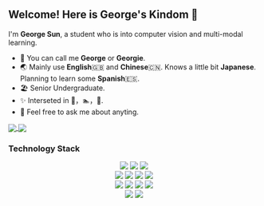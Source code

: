 ## Welcome! Here is George's Kindom 🌠

I'm **George Sun**, a student who is into computer vision and multi-modal learning.

- 👋 You can call me **George** or **Georgie**.
- 🌏 Mainly use **English**🇬🇧 and **Chinese**🇨🇳. Knows a little bit **Japanese**. Planning to learn some **Spanish**🇪🇸.
- 🏖️ Senior Undergraduate.
- ✨ Interseted in 🏃，🏊，🎾.
- 💬 Feel free to ask me about anyting.

<a href="https://github.com/anuraghazra/github-readme-stats">
  <img align="center" src="https://github-readme-stats.vercel.app/api?username=kingeorge&count_private=true&show_icons=true&theme=dark" />
</a>
<a href="https://github.com/anuraghazra/convoychat">
  <img align="center" src="https://github-readme-stats.vercel.app/api/top-langs/?username=kingeorge&langs_count=8&theme=dark&count_private=true&layout=compact&hide=javascript,html,css,CoffeeScript&card_width=300" />
</a>

### Technology Stack

<div align="center">
  <img src="https://img.shields.io/badge/Linux-000000?style=for-the-badge&logo=linux&logoColor=white" />
  <img src="https://img.shields.io/badge/MacOS-000000?style=for-the-badge&logo=apple&logoColor=white" />
  <img src="https://img.shields.io/badge/Windows-000000?style=for-the-badge&logo=microsoft&logoColor=white" />
</div>

<div align="center">
  <img src="https://img.shields.io/badge/Python-000000?style=for-the-badge&logo=python&logoColor=white" />
  <img src="https://img.shields.io/badge/C-000000?style=for-the-badge&logo=c&logoColor=white" />
  <img src="https://img.shields.io/badge/C++-000000?style=for-the-badge&logo=cplusplus&logoColor=white" />
  <img src="https://img.shields.io/badge/Julia-000000?style=for-the-badge&logo=Julia&logoColor=white" />
</div>

<div align="center">
  <img src="https://img.shields.io/badge/OpenCV-000000?style=for-the-badge&logo=opencv&logoColor=white" />
  <img src="https://img.shields.io/badge/Numpy-000000?style=for-the-badge&logo=numpy&logoColor=white" />
  <img src="https://img.shields.io/badge/Pytorch-000000?style=for-the-badge&logo=pytorch&logoColor=white" />
  <img src="https://img.shields.io/badge/Jupyter-000000?style=for-the-badge&logo=jupyter&logoColor=white" />
</div>

<div align="center">
  <img src="https://img.shields.io/badge/Vim-000000?style=for-the-badge&logo=vim&logoColor=white" />
  <img src="https://img.shields.io/badge/Git-000000?style=for-the-badge&logo=git&logoColor=white" />
</div>
